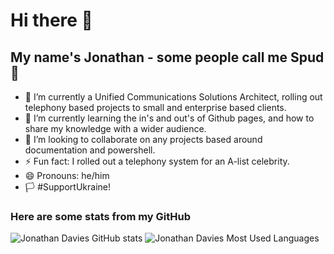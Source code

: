 # Hi there 👋                      

## My name's Jonathan - some people call me Spud 🥔
- 🔭 I’m currently a Unified Communications Solutions Architect, rolling out telephony based projects to small and enterprise based clients.
- 🌱 I’m currently learning the in's and out's of Github pages, and how to share my knowledge with a wider audience.
- 👯 I’m looking to collaborate on any projects based around documentation and powershell.
- ⚡ Fun fact: I rolled out a telephony system for an A-list celebrity. 
- 😄 Pronouns: he/him 
- :white_flag: #SupportUkraine!

### Here are some stats from my GitHub

![Jonathan Davies GitHub stats](https://github-readme-stats.vercel.app/api?username=jonathan-davies-uk)
![Jonathan Davies Most Used Languages](https://github-readme-stats.vercel.app/api/top-langs/?username=jonathan-davies-uk&layout=donut)

<!--
**jonathan-davies-uk/jonathan-davies-uk** is a ✨ _special_ ✨ repository because its `README.md` (this file) appears on your GitHub profile.

Here are some ideas to get you started:

- 🔭 I’m currently a Unified Communications Engineer at Waterstons ...
- 🌱 I’m currently learning ...
- 👯 I’m looking to collaborate on ...
- 🤔 I’m looking for help with ...
- 💬 Ask me about ...
- 📫 How to reach me: ...
- 😄 Pronouns: ...
- ⚡ Fun fact: ...

-->
